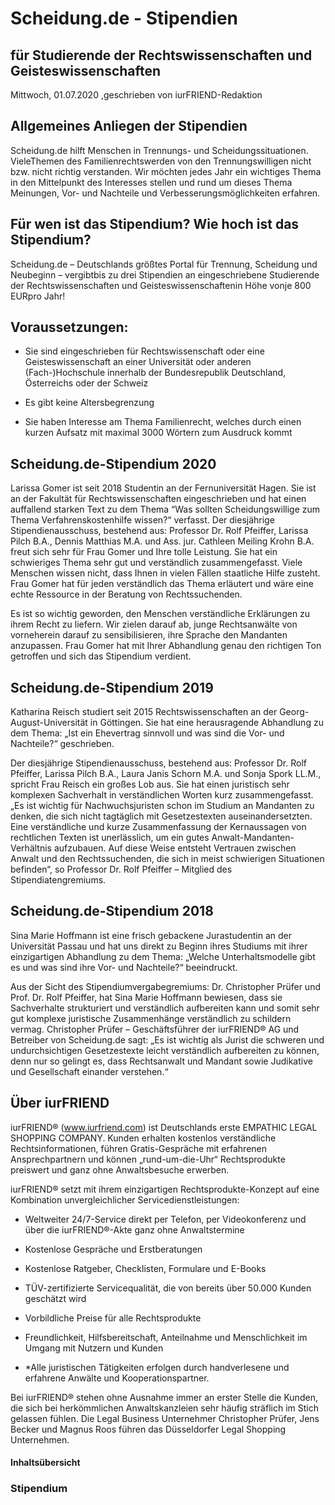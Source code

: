 # Scheidung.de - Stipendien

## für Studierende der Rechtswissenschaften und Geisteswissenschaften

Mittwoch, 01.07.2020 ,geschrieben von iurFRIEND-Redaktion

## Allgemeines Anliegen der Stipendien

Scheidung.de hilft Menschen in Trennungs- und Scheidungssituationen. VieleThemen des Familienrechtswerden von den Trennungswilligen nicht bzw. nicht richtig verstanden. Wir möchten jedes Jahr ein wichtiges Thema in den Mittelpunkt des Interesses stellen und rund um dieses Thema Meinungen, Vor- und Nachteile und Verbesserungsmöglichkeiten erfahren.

## Für wen ist das Stipendium? Wie hoch ist das Stipendium?

Scheidung.de – Deutschlands größtes Portal für Trennung, Scheidung und Neubeginn – vergibtbis zu drei Stipendien an eingeschriebene Studierende der Rechtswissenschaften und Geisteswissenschaftenin Höhe vonje 800 EURpro Jahr!

## Voraussetzungen:

- Sie sind eingeschrieben für Rechtswissenschaft oder eine Geisteswissenschaft an einer Universität oder anderen (Fach-)Hochschule innerhalb der Bundesrepublik Deutschland, Österreichs oder der Schweiz

- Es gibt keine Altersbegrenzung

- Sie haben Interesse am Thema Familienrecht, welches durch einen kurzen Aufsatz mit maximal 3000 Wörtern zum Ausdruck kommt

## Scheidung.de-Stipendium 2020

Larissa Gomer ist seit 2018 Studentin an der Fernuniversität Hagen. Sie ist an der Fakultät für Rechtswissenschaften eingeschrieben und hat einen auffallend starken Text zu dem Thema “Was sollten Scheidungswillige zum Thema Verfahrenskostenhilfe wissen?“ verfasst. Der diesjährige Stipendienausschuss, bestehend aus: Professor Dr. Rolf Pfeiffer, Larissa Pilch B.A., Dennis Matthias M.A. und Ass. jur. Cathleen Meiling Krohn B.A. freut sich sehr für Frau Gomer und Ihre tolle Leistung. Sie hat ein schwieriges Thema sehr gut und verständlich zusammengefasst. Viele Menschen wissen nicht, dass Ihnen in vielen Fällen staatliche Hilfe zusteht. Frau Gomer hat für jeden verständlich das Thema erläutert und wäre eine echte Ressource in der Beratung von Rechtssuchenden.

Es ist so wichtig geworden, den Menschen verständliche Erklärungen zu ihrem Recht zu liefern. Wir zielen darauf ab, junge Rechtsanwälte von vorneherein darauf zu sensibilisieren, ihre Sprache den Mandanten anzupassen. Frau Gomer hat mit Ihrer Abhandlung genau den richtigen Ton getroffen und sich das Stipendium verdient.

## Scheidung.de-Stipendium 2019

Katharina Reisch studiert seit 2015 Rechtswissenschaften an der Georg-August-Universität in Göttingen. Sie hat eine herausragende Abhandlung zu dem Thema: „Ist ein Ehevertrag sinnvoll und was sind die Vor- und Nachteile?“ geschrieben.

Der diesjährige Stipendienausschuss, bestehend aus: Professor Dr. Rolf Pfeiffer, Larissa Pilch B.A., Laura Janis Schorn M.A. und Sonja Spork LL.M., spricht Frau Reisch ein großes Lob aus. Sie hat einen juristisch sehr komplexen Sachverhalt in verständlichen Worten kurz zusammengefasst. „Es ist wichtig für Nachwuchsjuristen schon im Studium an Mandanten zu denken, die sich nicht tagtäglich mit Gesetzestexten auseinandersetzten. Eine verständliche und kurze Zusammenfassung der Kernaussagen von rechtlichen Texten ist unerlässlich, um ein gutes Anwalt-Mandanten-Verhältnis aufzubauen. Auf diese Weise entsteht Vertrauen zwischen Anwalt und den Rechtssuchenden, die sich in meist schwierigen Situationen befinden“, so Professor Dr. Rolf Pfeiffer – Mitglied des Stipendiatengremiums.

## Scheidung.de-Stipendium 2018

Sina Marie Hoffmann ist eine frisch gebackene Jurastudentin an der Universität Passau und hat uns direkt zu Beginn ihres Studiums mit ihrer einzigartigen Abhandlung zu dem Thema: „Welche Unterhaltsmodelle gibt es und was sind ihre Vor- und Nachteile?“ beeindruckt.

Aus der Sicht des Stipendiumvergabegremiums: Dr. Christopher Prüfer und Prof. Dr. Rolf Pfeiffer, hat Sina Marie Hoffmann bewiesen, dass sie Sachverhalte strukturiert und verständlich aufbereiten kann und somit sehr gut komplexe juristische Zusammenhänge verständlich zu schildern vermag. Christopher Prüfer – Geschäftsführer der iurFRIEND® AG und Betreiber von Scheidung.de sagt: „Es ist wichtig als Jurist die schweren und undurchsichtigen Gesetzestexte leicht verständlich aufbereiten zu können, denn nur so gelingt es, dass Rechtsanwalt und Mandant sowie Judikative und Gesellschaft einander verstehen.“

## Über iurFRIEND

iurFRIEND® (www.iurfriend.com) ist Deutschlands erste EMPATHIC LEGAL SHOPPING COMPANY. Kunden erhalten kostenlos verständliche Rechtsinformationen, führen Gratis-Gespräche mit erfahrenen Ansprechpartnern und können „rund-um-die-Uhr“ Rechtsprodukte preiswert und ganz ohne Anwaltsbesuche erwerben.

iurFRIEND® setzt mit ihrem einzigartigen Rechtsprodukte-Konzept auf eine Kombination unvergleichlicher Servicedienstleistungen:

- Weltweiter 24/7-Service direkt per Telefon, per Videokonferenz und über die iurFRIEND®-Akte ganz ohne Anwaltstermine

- Kostenlose Gespräche und Erstberatungen

- Kostenlose Ratgeber, Checklisten, Formulare und E-Books

- TÜV-zertifizierte Servicequalität, die von bereits über 50.000 Kunden geschätzt wird

- Vorbildliche Preise für alle Rechtsprodukte

- Freundlichkeit, Hilfsbereitschaft, Anteilnahme und Menschlichkeit im Umgang mit Nutzern und Kunden

- *Alle juristischen Tätigkeiten erfolgen durch handverlesene und erfahrene Anwälte und Kooperationspartner.

Bei iurFRIEND® stehen ohne Ausnahme immer an erster Stelle die Kunden, die sich bei herkömmlichen Anwaltskanzleien sehr häufig sträflich im Stich gelassen fühlen. Die Legal Business Unternehmer Christopher Prüfer, Jens Becker und Magnus Roos führen das Düsseldorfer Legal Shopping Unternehmen.

#### Inhaltsübersicht

### Stipendium